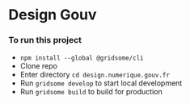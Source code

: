 # Design Gouv


### To run this project

- `npm install --global @gridsome/cli`
- Clone repo
- Enter directory `cd design.numerique.gouv.fr`
- Run `gridsome develop` to start local development
- Run `gridsome build` to build for production
